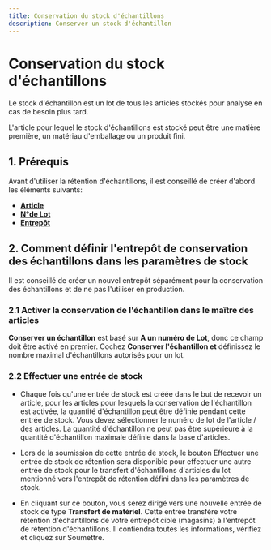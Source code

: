 ```yaml
---
title: Conservation du stock d'échantillons
description: Conserver un stock d'échantillon
---
```


# Conservation du stock d'échantillons
Le stock d'échantillon est un lot de tous les articles stockés pour analyse en cas de besoin plus tard.

L'article pour lequel le stock d'échantillons est stocké peut être une matière première, un matériau d'emballage ou un produit fini.

## 1. Prérequis 
Avant d'utiliser la rétention d'échantillons, il est conseillé de créer d'abord les éléments suivants:

- **[Article](/dokos/parametrage/articles)**
- **[N°de Lot](/stocks/batch)**
- **[Entrepôt](/stocks/warehouse)**

## 2. Comment définir l'entrepôt de conservation des échantillons dans les paramètres de stock

Il est conseillé de créer un nouvel entrepôt séparément pour la conservation des échantillons et de ne pas l'utiliser en production.

### 2.1 Activer la conservation de l'échantillon dans le maître des articles

**Conserver un échantillon** est basé sur **A un numéro de Lot**, donc ce champ doit être activé en premier.
Cochez **Conserver l'échantillon et** définissez le nombre maximal d'échantillons autorisés pour un lot.

### 2.2 Effectuer une entrée de stock

- Chaque fois qu'une entrée de stock est créée dans le but de recevoir un article, pour les articles pour lesquels la conservation de l'échantillon est activée, la quantité d'échantillon peut être définie pendant cette entrée de stock. Vous devez sélectionner le numéro de lot de l'article / des articles. La quantité d'échantillon ne peut pas être supérieure à la quantité d'échantillon maximale définie dans la base d'articles.

- Lors de la soumission de cette entrée de stock, le bouton Effectuer une entrée de stock de rétention sera disponible pour effectuer une autre entrée de stock pour le transfert d'échantillons d'articles du lot mentionné vers l'entrepôt de rétention défini dans les paramètres de stock.

- En cliquant sur ce bouton, vous serez dirigé vers une nouvelle entrée de stock de type **Transfert de matériel**. Cette entrée transfère votre rétention d'échantillons de votre entrepôt cible (magasins) à l'entrepôt de rétention d'échantillons. Il contiendra toutes les informations, vérifiez et cliquez sur Soumettre.